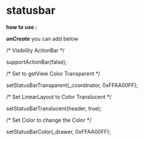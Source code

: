 # statusbar


**how to use :**

***onCreate*** you can add below

/* Visibility ActionBar */

supportActionBar(false);

/* Set to getView Color Transparent */

setStatusBarTransparent(_coordinator, 0xFFAA00FF);

/* Set LinearLayout to Color Translucent */

setStatusBarTranslucent(header, true);

/* Set Color to change the Color */

setStatusBarColor(_drawer, 0xFFAA00FF);
